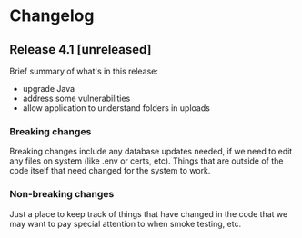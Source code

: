 # Changelog

## Release 4.1 [unreleased]
Brief summary of what's in this release:
- upgrade Java
- address some vulnerabilities
- allow application to understand folders in uploads


### Breaking changes

Breaking changes include any database updates needed, if we need to edit any files on system (like .env or certs, etc). Things that are outside of the code itself that need changed for the system to work.


### Non-breaking changes

Just a place to keep track of things that have changed in the code that we may want to pay special attention to when smoke testing, etc.

